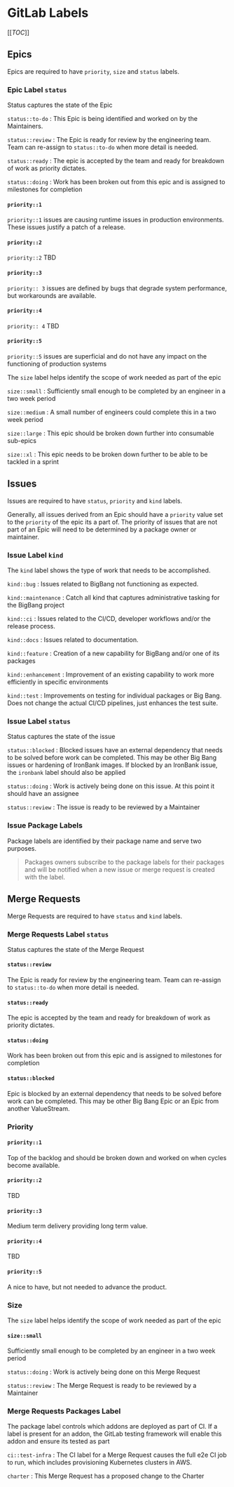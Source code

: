 # GitLab Labels

[[_TOC_]]

## Epics

Epics are required to have `priority`, `size` and `status` labels.

### Epic Label `status`

Status captures the state of the Epic

`status::to-do`
: This Epic is being identified and worked on by the Maintainers.

`status::review`
: The Epic is ready for review by the engineering team.  Team can re-assign to `status::to-do` when more detail is needed.

`status::ready`
: The epic is accepted by the team and ready for breakdown of work as priority dictates.

`status::doing`
: Work has been broken out from this epic and is assigned to milestones for completion

#### `priority::1`

`priority::1` issues are causing runtime issues in production environments. These issues justify a patch of a release.

#### `priority::2`

`priority::2` TBD

#### `priority::3`

`priority:: 3` issues are defined by bugs that degrade system performance, but workarounds are available.

#### `priority::4`

`priority:: 4` TBD

#### `priority::5`

`priority::5` issues are superficial and do not have any impact on the functioning of production systems

The `size` label helps identify the scope of work needed as part of the epic

`size::small`
: Sufficiently small enough to be completed by an engineer in a two week period

`size::medium`
: A small number of engineers could complete this in a two week period

`size::large`
: This epic should be broken down further into consumable sub-epics

`size::xl`
: This epic needs to be broken down further to be able to be tackled in a sprint

## Issues

Issues are required to have `status`, `priority` and `kind` labels.

Generally, all issues derived from an Epic should have a `priority` value set to the `priority` of the epic its a part of. The priority of issues that are not part of an Epic will need to be determined by a package owner or maintainer.

### Issue Label `kind`

The `kind` label shows the type of work that needs to be accomplished.

`kind::bug`
: Issues related to BigBang not functioning as expected.

`kind::maintenance`
: Catch all kind that captures administrative tasking for the BigBang project

`kind::ci`
: Issues related to the CI/CD, developer workflows and/or the release process.

`kind::docs`
: Issues related to documentation.

`kind::feature`
: Creation of a new capability for BigBang and/or one of its packages

`kind::enhancement`
: Improvement of an existing capability to work more efficiently in specific environments

`kind::test`
: Improvements on testing for individual packages or Big Bang.  Does not change the actual CI/CD pipelines, just enhances the test suite.

### Issue Label `status`

Status captures the state of the issue

`status::blocked`
: Blocked issues have an external dependency that needs to be solved before work can be completed.  This may be other Big Bang issues or hardening of IronBank images.  If blocked by an IronBank issue, the `ironbank` label should also be applied

`status::doing`
: Work is actively being done on this issue.  At this point it should have an assignee

`status::review`
: The issue is ready to be reviewed by a Maintainer

### Issue Package Labels

Package labels are identified by their package name and serve two purposes.

> Packages owners subscribe to the package labels for their packages and will be notified when a new issue or merge request is created with the label.

## Merge Requests

Merge Requests are required to have `status` and `kind` labels.

### Merge Requests Label `status`

Status captures the state of the Merge Request

#### `status::review`

The Epic is ready for review by the engineering team.  Team can re-assign to `status::to-do` when more detail is needed.

#### `status::ready`

The epic is accepted by the team and ready for breakdown of work as priority dictates.

#### `status::doing`

Work has been broken out from this epic and is assigned to milestones for completion

#### `status::blocked`

Epic is blocked by an external dependency that needs to be solved before work can be completed.  This may be other Big Bang Epic or an Epic from another ValueStream.

### Priority

#### `priority::1`

Top of the backlog and should be broken down and worked on when cycles become available.

#### `priority::2`

TBD

#### `priority::3`

Medium term delivery providing long term value.

#### `priority::4`

TBD

#### `priority::5`

A nice to have, but not needed to advance the product.

### Size

The `size` label helps identify the scope of work needed as part of the epic

#### `size::small`

Sufficiently small enough to be completed by an engineer in a two week period

`status::doing`
: Work is actively being done on this Merge Request

`status::review`
: The Merge Request is ready to be reviewed by a Maintainer

### Merge Requests Packages Label

The package label controls which addons are deployed as part of CI. If a label is present for an addon, the GitLab testing framework will enable this addon and ensure its tested as part

`ci::test-infra`
: The CI label for a Merge Request causes the full e2e CI job to run, which includes provisioning Kubernetes clusters in AWS.

`charter`
: This Merge Request has a proposed change to the Charter
